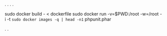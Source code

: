 .
.
.
.

sudo docker build - < dockerfile
sudo docker run -v=$PWD:/root -w=/root -i -t `sudo docker images -q | head -n1` phpunit.phar

.
.
